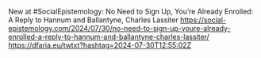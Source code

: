 New at #SocialEpistemology: No Need to Sign Up, You’re Already Enrolled: A Reply to Hannum and Ballantyne, Charles Lassiter https://social-epistemology.com/2024/07/30/no-need-to-sign-up-youre-already-enrolled-a-reply-to-hannum-and-ballantyne-charles-lassiter/ https://dfaria.eu/twtxt?hashtag=2024-07-30T12:55:02Z